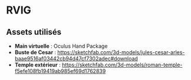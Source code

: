 # RVIG

## Assets utilisés

- **Main virtuelle** : Oculus Hand Package
- **Buste de Cesar** : https://sketchfab.com/3d-models/jules-cesar-arles-baae9516af03442cb94d47cf7302adec#download
- **Temple extérieur** : https://sketchfab.com/3d-models/roman-temple-f5efe108fb19419ab985ef69d1762839
